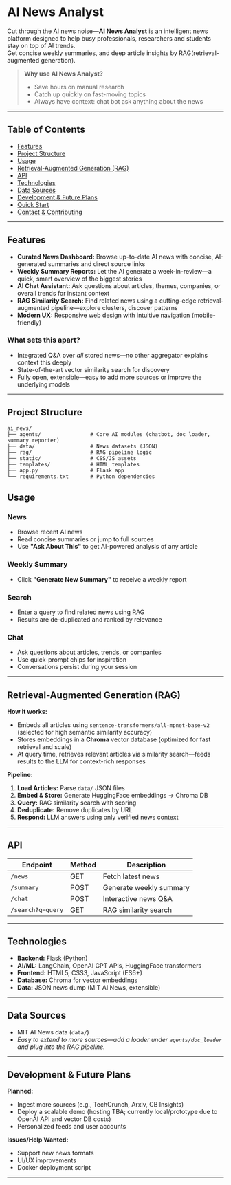 # AI News Analyst
Cut through the AI news noise—**AI News Analyst** is an intelligent news platform designed to help busy professionals, researchers and students stay on top of AI trends.  
Get concise weekly summaries, and deep article insights by RAG(retrieval-augmented generation).

> **Why use AI News Analyst?**  
> - Save hours on manual research  
> - Catch up quickly on fast-moving topics  
> - Always have context: chat bot ask anything about the news

---

## Table of Contents
- [Features](#features)
- [Project Structure](#project-structure)
- [Usage](#usage)
- [Retrieval-Augmented Generation (RAG)](#retrieval-augmented-generation-rag)
- [API](#api)
- [Technologies](#technologies)
- [Data Sources](#data-sources)
- [Development & Future Plans](#development--future-plans)
- [Quick Start](#quick-start)
- [Contact & Contributing](#contact--contributing)

---

## Features

- **Curated News Dashboard:** Browse up-to-date AI news with concise, AI-generated summaries and direct source links  
- **Weekly Summary Reports:** Let the AI generate a week-in-review—a quick, smart overview of the biggest stories  
- **AI Chat Assistant:** Ask questions about articles, themes, companies, or overall trends for instant context  
- **RAG Similarity Search:** Find related news using a cutting-edge retrieval-augmented pipeline—explore clusters, discover patterns  
- **Modern UX:** Responsive web design with intuitive navigation (mobile-friendly)  

### What sets this apart?
- Integrated Q&A over *all* stored news—no other aggregator explains context this deeply  
- State-of-the-art vector similarity search for discovery  
- Fully open, extensible—easy to add more sources or improve the underlying models

---

## Project Structure

```plaintext
ai_news/
├── agents/                # Core AI modules (chatbot, doc loader, summary reporter)
├── data/                  # News datasets (JSON)
├── rag/                   # RAG pipeline logic
├── static/                # CSS/JS assets
├── templates/             # HTML templates
├── app.py                 # Flask app
└── requirements.txt       # Python dependencies
```


## Usage

### News
- Browse recent AI news
- Read concise summaries or jump to full sources
- Use **"Ask About This"** to get AI-powered analysis of any article

### Weekly Summary
- Click **"Generate New Summary"** to receive a weekly report

### Search
- Enter a query to find related news using RAG
- Results are de-duplicated and ranked by relevance

### Chat
- Ask questions about articles, trends, or companies
- Use quick-prompt chips for inspiration
- Conversations persist during your session

---

## Retrieval-Augmented Generation (RAG)

**How it works:**
- Embeds all articles using `sentence-transformers/all-mpnet-base-v2` (selected for high semantic similarity accuracy)
- Stores embeddings in a **Chroma** vector database (optimized for fast retrieval and scale)
- At query time, retrieves relevant articles via similarity search—feeds results to the LLM for context-rich responses

**Pipeline:**
1. **Load Articles:** Parse `data/` JSON files
2. **Embed & Store:** Generate HuggingFace embeddings → Chroma DB
3. **Query:** RAG similarity search with scoring
4. **Deduplicate:** Remove duplicates by URL
5. **Respond:** LLM answers using only verified news context

---

## API

| Endpoint              | Method | Description                 |
|-----------------------|--------|-----------------------------|
| `/news`               | GET    | Fetch latest news           |
| `/summary`            | POST   | Generate weekly summary     |
| `/chat`               | POST   | Interactive news Q&A        |
| `/search?q=query`     | GET    | RAG similarity search       |

---

## Technologies

- **Backend:** Flask (Python)
- **AI/ML:** LangChain, OpenAI GPT APIs, HuggingFace transformers
- **Frontend:** HTML5, CSS3, JavaScript (ES6+)
- **Database:** Chroma for vector embeddings
- **Data:** JSON news dump (MIT AI News, extensible)

---

## Data Sources

- MIT AI News data (`data/`)
- *Easy to extend to more sources—add a loader under `agents/doc_loader` and plug into the RAG pipeline.*

---

## Development & Future Plans

**Planned:**
- Ingest more sources (e.g., TechCrunch, Arxiv, CB Insights)
- Deploy a scalable demo (hosting TBA; currently local/prototype due to OpenAI API and vector DB costs)
- Personalized feeds and user accounts

**Issues/Help Wanted:**
- Support new news formats
- UI/UX improvements
- Docker deployment script

---
